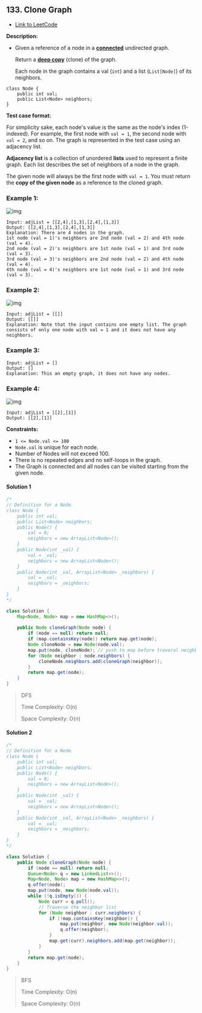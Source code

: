 ## 133. Clone Graph

- [Link to LeetCode](https://leetcode.com/problems/clone-graph/)

**Description:**

  * Given a reference of a node in a **[connected](https://en.wikipedia.org/wiki/Connectivity_(graph_theory)#Connected_graph)** undirected graph.

    Return a [**deep copy**](https://en.wikipedia.org/wiki/Object_copying#Deep_copy) (clone) of the graph.

    Each node in the graph contains a val (`int`) and a list (`List[Node]`) of its neighbors.



```
class Node {
    public int val;
    public List<Node> neighbors;
}
```

**Test case format:**

For simplicity sake, each node's value is the same as the node's index (1-indexed). For example, the first node with `val = 1`, the second node with `val = 2`, and so on. The graph is represented in the test case using an adjacency list.

**Adjacency list** is a collection of unordered **lists** used to represent a finite graph. Each list describes the set of neighbors of a node in the graph.

The given node will always be the first node with `val = 1`. You must return the **copy of the given node** as a reference to the cloned graph.



<!-- tabs:start -->

### **Example 1:**





![img](https://assets.leetcode.com/uploads/2019/11/04/133_clone_graph_question.png)

```
Input: adjList = [[2,4],[1,3],[2,4],[1,3]]
Output: [[2,4],[1,3],[2,4],[1,3]]
Explanation: There are 4 nodes in the graph.
1st node (val = 1)'s neighbors are 2nd node (val = 2) and 4th node (val = 4).
2nd node (val = 2)'s neighbors are 1st node (val = 1) and 3rd node (val = 3).
3rd node (val = 3)'s neighbors are 2nd node (val = 2) and 4th node (val = 4).
4th node (val = 4)'s neighbors are 1st node (val = 1) and 3rd node (val = 3).
```



### **Example 2:**



![img](https://assets.leetcode.com/uploads/2020/01/07/graph.png)

```
Input: adjList = [[]]
Output: [[]]
Explanation: Note that the input contains one empty list. The graph consists of only one node with val = 1 and it does not have any neighbors.
```

### **Example 3:**

```
Input: adjList = []
Output: []
Explanation: This an empty graph, it does not have any nodes.
```



### **Example 4:**

![img](https://assets.leetcode.com/uploads/2020/01/07/graph-1.png)

```
Input: adjList = [[2],[1]]
Output: [[2],[1]]
```

 

<!-- tabs:end -->

**Constraints:**

- `1 <= Node.val <= 100`
- `Node.val` is unique for each node.
- Number of Nodes will not exceed 100.
- There is no repeated edges and no self-loops in the graph.
- The Graph is connected and all nodes can be visited starting from the given node.



<!-- tabs:start -->

#### **Solution 1**

```java
/*
// Definition for a Node.
class Node {
    public int val;
    public List<Node> neighbors;
    public Node() {
        val = 0;
        neighbors = new ArrayList<Node>();
    }
    public Node(int _val) {
        val = _val;
        neighbors = new ArrayList<Node>();
    }
    public Node(int _val, ArrayList<Node> _neighbors) {
        val = _val;
        neighbors = _neighbors;
    }
}
*/

class Solution {
    Map<Node, Node> map = new HashMap<>();
    
    public Node cloneGraph(Node node) {
        if (node == null) return null;
        if (map.containsKey(node)) return map.get(node);
        Node cloneNode = new Node(node.val);
        map.put(node, cloneNode); // push to map before traveral neighbors
        for (Node neighbor : node.neighbors) {
            cloneNode.neighbors.add(cloneGraph(neighbor));
        }
        return map.get(node);
    }
}
```



> DFS
>
> Time Complexity: O(n)
>
> Space Complexity: O(n)





#### **Solution 2**

```java
/*
// Definition for a Node.
class Node {
    public int val;
    public List<Node> neighbors;
    public Node() {
        val = 0;
        neighbors = new ArrayList<Node>();
    }
    public Node(int _val) {
        val = _val;
        neighbors = new ArrayList<Node>();
    }
    public Node(int _val, ArrayList<Node> _neighbors) {
        val = _val;
        neighbors = _neighbors;
    }
}
*/

class Solution {
    public Node cloneGraph(Node node) {
        if (node == null) return null;
        Queue<Node> q = new LinkedList<>();
        Map<Node, Node> map = new HashMap<>();
        q.offer(node);
        map.put(node, new Node(node.val)); 
        while (!q.isEmpty()) {
            Node curr = q.poll();
            // Traverse the neighbor list
            for (Node neighbor : curr.neighbors) {
                if (!map.containsKey(neighbor)) {
                    map.put(neighbor, new Node(neighbor.val));
                    q.offer(neighbor);
                }
                map.get(curr).neighbors.add(map.get(neighbor));
            }
        }
        return map.get(node);
    }
}
```



>BFS
>
>Time Complexity: O(n)
>
>Space Complexity: O(n)



<!-- tabs:end -->









